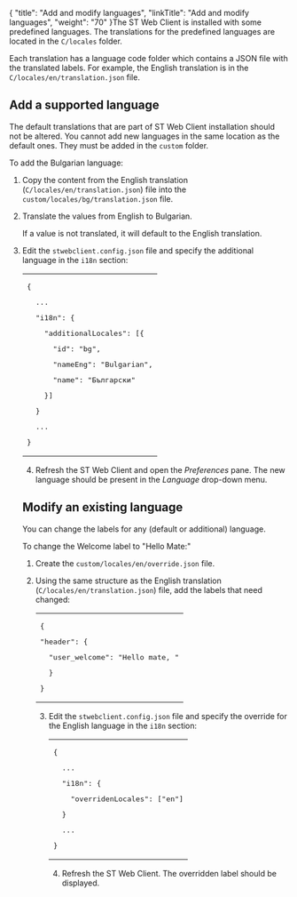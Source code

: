 {
    "title": "Add and modify languages",
    "linkTitle": "Add and modify languages",
    "weight": "70"
}The ST Web Client is installed with some predefined languages. The translations for the predefined languages are located in the `C/locales` folder.

Each translation has a language code folder which contains a JSON file with the translated labels. For example, the English translation is in the `C/locales/en/translation.json` file.

## Add a supported language

The default translations that are part of ST Web Client installation should not be altered. You cannot add new languages in the same location as the default ones. They must be added in the `custom` folder.

To add the Bulgarian language:

1.  Copy the content from the English translation (`C/locales/en/translation.json`) file into the `custom/locales/bg/translation.json` file.

2.  Translate the values from English to Bulgarian.  
    If a value is not translated, it will default to the English translation.

3.  Edit the `stwebclient.config.json` file and specify the additional language in the `i18n` section:  
    

    <table cellspacing="0">
   <col/>
   <tbody>
      <tr>
         <td><pre>{</pre><pre xml:space="preserve">  ...</pre><pre xml:space="preserve">  "i18n": {</pre><pre xml:space="preserve">    "additionalLocales": [{</pre><pre xml:space="preserve">      "id": "bg",</pre><pre xml:space="preserve">      "nameEng": "Bulgarian",</pre><pre xml:space="preserve">      "name": "Български"</pre><pre xml:space="preserve">    }]</pre><pre xml:space="preserve">  }</pre><pre xml:space="preserve">  ...</pre><pre>}</pre>
         </td>
      </tr>
   </tbody>
</table>

4.  Refresh the ST Web Client and open the *Preferences* pane. The new language should be present in the *Language* drop-down menu.

## <span id="ModifyLanguage"></span>Modify an existing language

You can change the labels for any (default or additional) language.

To change the Welcome label to "Hello Mate:"

1.  Create the `custom/locales/en/override.json` file.

2.  Using the same structure as the English translation (`C/locales/en/translation.json`) file, add the labels that need changed:  
    

    <table cellspacing="0">
   <col/>
   <tbody>
      <tr>
         <td><pre>{</pre><pre>"header": {</pre><pre xml:space="preserve">  "user_welcome": "Hello mate, "</pre><pre xml:space="preserve">  }</pre><pre>}</pre>
         </td>
      </tr>
   </tbody>
</table>

3.  Edit the `stwebclient.config.json` file and specify the override for the English language in the `i18n` section:  
    

    <table cellspacing="0">
   <col/>
   <tbody>
      <tr>
         <td><pre>{</pre><pre xml:space="preserve">  ...</pre><pre xml:space="preserve">  "i18n": {</pre><pre xml:space="preserve">    "overridenLocales": ["en"]</pre><pre xml:space="preserve">  }</pre><pre xml:space="preserve">  ...</pre><pre xml:space="preserve">}</pre>
         </td>
      </tr>
   </tbody>
</table>

4.  Refresh the ST Web Client. The overridden label should be displayed.
